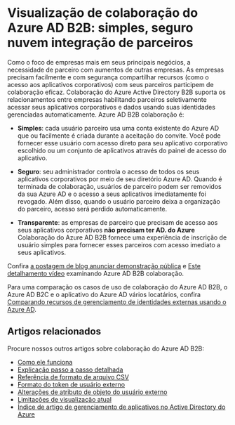 <properties
   pageTitle="Visualização de colaboração do Azure Active Directory B2B: simples, seguro integração parceiros de nuvem | Microsoft Azure"
   description="Colaboração do Azure Active Directory B2B oferece suporte a suas relações entre empresas habilitando parceiros de negócios seletivamente acessar seus aplicativos corporativos"
   services="active-directory"
   documentationCenter=""
   authors="viv-liu"
   manager="femila"
   editor=""
   tags=""/>

<tags
   ms.service="active-directory"
   ms.devlang="NA"
   ms.topic="article"
   ms.tgt_pltfrm="NA"
   ms.workload="identity"
   ms.date="09/27/2016"
   ms.author="femila"/>

# <a name="azure-ad-b2b-collaboration-preview-simple-secure-cloud-partner-integration"></a>Visualização de colaboração do Azure AD B2B: simples, seguro nuvem integração de parceiros

Como o foco de empresas mais em seus principais negócios, a necessidade de parceiro com aumentos de outras empresas. As empresas precisam facilmente e com segurança compartilhar recursos (como o acesso aos aplicativos corporativos) com seus parceiros participem de colaboração eficaz. Colaboração do Azure Active Directory B2B suporta os relacionamentos entre empresas habilitando parceiros seletivamente acessar seus aplicativos corporativos e dados usando suas identidades gerenciadas automaticamente. Azure AD B2B colaboração é:

- **Simples**: cada usuário parceiro usa uma conta existente do Azure AD que ou facilmente é criada durante a aceitação do convite. Você pode fornecer esse usuário com acesso direto para seu aplicativo corporativo escolhido ou um conjunto de aplicativos através do painel de acesso do aplicativo.

- **Seguro**: seu administrador controla o acesso de todos os seus aplicativos corporativos por meio de seu diretório Azure AD. Quando é terminada de colaboração, usuários de parceiro podem ser removidos da sua Azure AD e o acesso a seus aplicativos imediatamente foi revogado. Além disso, quando o usuário parceiro deixa a organização do parceiro, acesso será perdido automaticamente.

- **Transparente**: as empresas de parceiro que precisam de acesso aos seus aplicativos corporativos **não precisam ter AD. do Azure** Colaboração do Azure AD B2B fornece uma experiência de inscrição de usuário simples para fornecer esses parceiros com acesso imediato a seus aplicativos.

Confira [a postagem de blog anunciar demonstração pública](http://blogs.technet.com/b/ad/archive/2015/09/15/learn-all-about-the-azure-ad-b2b-collaboration-preview.aspx) e [Este detalhamento vídeo](https://channel9.msdn.com/Series/Azure-Active-Directory-Videos-Demos/Azure-Active-Directory-B2B-collaboration-demo) examinando Azure AD B2B colaboração.

Para uma comparação os casos de uso de colaboração do Azure AD B2B, o Azure AD B2C e o aplicativo do Azure AD vários locatários, confira [Comparando recursos de gerenciamento de identidades externas usando o Azure AD](active-directory-b2b-compare-external-identities.md).

## <a name="related-articles"></a>Artigos relacionados
Procure nossos outros artigos sobre colaboração do Azure AD B2B:

- [Como ele funciona](active-directory-b2b-how-it-works.md)
- [Explicação passo a passo detalhada](active-directory-b2b-detailed-walkthrough.md)
- [Referência de formato de arquivo CSV](active-directory-b2b-references-csv-file-format.md)
- [Formato do token de usuário externo](active-directory-b2b-references-external-user-token-format.md)
- [Alterações de atributo de objeto do usuário externo](active-directory-b2b-references-external-user-object-attribute-changes.md)
- [Limitações de visualização atual](active-directory-b2b-current-preview-limitations.md)
- [Índice de artigo de gerenciamento de aplicativos no Active Directory do Azure](active-directory-apps-index.md)
